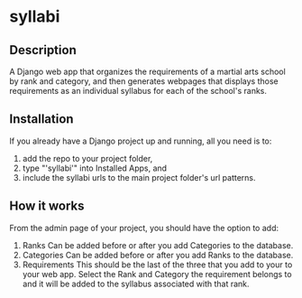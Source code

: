 # syllabi

## Description
A Django web app that organizes the requirements of a martial arts school by
rank and category, and then generates webpages that displays those requirements
as an individual syllabus for each of the school's ranks.

## Installation
If you already have a Django project up and running, all you need is to:
1. add the repo to your project folder,
2. type "'syllabi'" into Installed Apps, and
3. include the syllabi urls to the main project folder's url patterns.

## How it works
From the admin page of your project, you should have the option to add:
1. Ranks
Can be added before or after you add Categories to the database.
3. Categories
Can be added before or after you add Ranks to the database.
4. Requirements
This should be the last of the three that you add to your
to your web app. Select the Rank and Category the requirement belongs to
and it will be added to the syllabus associated with that rank.
